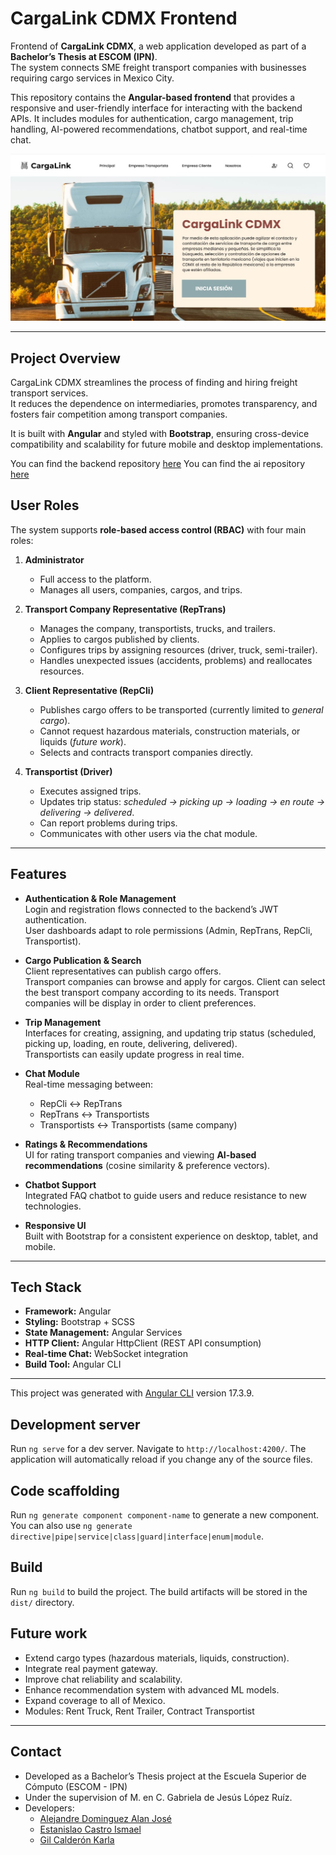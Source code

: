 # CargaLink CDMX Frontend
Frontend of **CargaLink CDMX**, a web application developed as part of a **Bachelor’s Thesis at ESCOM (IPN)**.  
The system connects SME freight transport companies with businesses requiring cargo services in Mexico City.  

This repository contains the **Angular-based frontend** that provides a responsive and user-friendly interface for interacting with the backend APIs. It includes modules for authentication, cargo management, trip handling, AI-powered recommendations, chatbot support, and real-time chat.

![Index Cargalink Frontend](presentation.jpg)

---
## Project Overview

CargaLink CDMX streamlines the process of finding and hiring freight transport services.  
It reduces the dependence on intermediaries, promotes transparency, and fosters fair competition among transport companies.  

It is built with **Angular** and styled with **Bootstrap**, ensuring cross-device compatibility and scalability for future mobile and desktop implementations.

You can find the backend repository [here](https://github.com/Shutman-ZTAY/CargaLink-BackEnd/)
You can find the ai repository [here](https://github.com/H4d3rach/cargalink-ai/)


## User Roles

The system supports **role-based access control (RBAC)** with four main roles:

1. **Administrator**  
   - Full access to the platform.  
   - Manages all users, companies, cargos, and trips.  

2. **Transport Company Representative (RepTrans)**  
   - Manages the company, transportists, trucks, and trailers.  
   - Applies to cargos published by clients.  
   - Configures trips by assigning resources (driver, truck, semi-trailer).  
   - Handles unexpected issues (accidents, problems) and reallocates resources.  

3. **Client Representative (RepCli)**  
   - Publishes cargo offers to be transported (currently limited to *general cargo*).  
   - Cannot request hazardous materials, construction materials, or liquids (*future work*).  
   - Selects and contracts transport companies directly.  

4. **Transportist (Driver)**  
   - Executes assigned trips.  
   - Updates trip status: *scheduled → picking up → loading → en route → delivering → delivered*.  
   - Can report problems during trips.  
   - Communicates with other users via the chat module.  

---
## Features

- **Authentication & Role Management**  
  Login and registration flows connected to the backend’s JWT authentication.  
  User dashboards adapt to role permissions (Admin, RepTrans, RepCli, Transportist).

- **Cargo Publication & Search**  
  Client representatives can publish cargo offers.  
  Transport companies can browse and apply for cargos.
  Client can select the best transport company according to its needs.
  Transport companies will be display in order to client preferences.

- **Trip Management**  
  Interfaces for creating, assigning, and updating trip status (scheduled, picking up, loading, en route, delivering, delivered).  
  Transportists can easily update progress in real time.

- **Chat Module**  
  Real-time messaging between:  
  - RepCli ↔ RepTrans  
  - RepTrans ↔ Transportists  
  - Transportists ↔ Transportists (same company)  

- **Ratings & Recommendations**  
  UI for rating transport companies and viewing **AI-based recommendations** (cosine similarity & preference vectors).

- **Chatbot Support**  
  Integrated FAQ chatbot to guide users and reduce resistance to new technologies.

- **Responsive UI**  
  Built with Bootstrap for a consistent experience on desktop, tablet, and mobile.

---

## Tech Stack

- **Framework:** Angular  
- **Styling:** Bootstrap + SCSS  
- **State Management:** Angular Services  
- **HTTP Client:** Angular HttpClient (REST API consumption)  
- **Real-time Chat:** WebSocket integration  
- **Build Tool:** Angular CLI  

---

This project was generated with [Angular CLI](https://github.com/angular/angular-cli) version 17.3.9.

## Development server

Run `ng serve` for a dev server. Navigate to `http://localhost:4200/`. The application will automatically reload if you change any of the source files.

## Code scaffolding

Run `ng generate component component-name` to generate a new component. You can also use `ng generate directive|pipe|service|class|guard|interface|enum|module`.

## Build

Run `ng build` to build the project. The build artifacts will be stored in the `dist/` directory.

## Future work
- Extend cargo types (hazardous materials, liquids, construction).
- Integrate real payment gateway.
- Improve chat reliability and scalability.
- Enhance recommendation system with advanced ML models.
- Expand coverage to all of Mexico.
- Modules: Rent Truck, Rent Trailer, Contract Transportist

---
## Contact
- Developed as a Bachelor’s Thesis project at the Escuela Superior de Cómputo (ESCOM - IPN)
- Under the supervision of M. en C. Gabriela de Jesús López Ruíz.
- Developers:
  - [Alejandre Dominguez Alan José](https://github.com/H4d3rach)
  - [Estanislao Castro Ismael](https://github.com/Shutman-ZTAY)
  - [Gil Calderón Karla](https://github.com/karla-gilcal)

